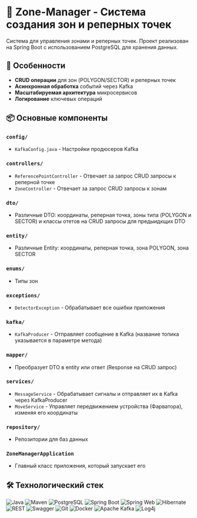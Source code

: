 # 📡 Zone-Manager - Система создания зон и реперных точек

Система для управления зонами и реперных точек. Проект реализован на Spring Boot с использованием PostgreSQL для хранения данных.

## 🌟 Особенности
- **CRUD операции** для зон (POLYGON/SECTOR) и реперных точек
- **Асинхронная обработка** событий через Kafka
- **Масштабируемая архитектура** микросервисов
- **Логирование** ключевых операций

## 📦 Основные компоненты

### `config/`
- `KafkaConfig.java` - Настройки продюсеров Kafka

### `controllers/`
- `ReferencePointController` - Отвечает за запрос CRUD запросы к реперной точке
- `ZoneController` - Отвечает за запрос CRUD запросы к зонам

### `dto/`
- Различные DTO: координаты, реперная точка, зоны типа (POLYGON и SECTOR) и классы отетов на CRUD запросы для предыидкщих DTO

### `entity/`
- Различные Entity: координаты, реперная точка, зона POLYGON, зона SECTOR

### `enums/`
- Типы зон

### `exceptions/`
- `DetectorException` - Обрабатывает все ошибки приложения

### `kafka/`
- `KafkaProducer` - Отправляет сообщение в Kafka (название топика указывается в параметре метода)

### `mapper/`
- Преобразует DTO в entity или ответ (Response на CRUD запрос)

### `services/`
- `MessageService` - Обрабатывает сигналы и отправляет их в Kafka через KafkaProducer
- `MoveService` - Управляет передвижением устройства (Фарватора), изменяя его координаты

### `repository/`
- Репозитории для баз данных

### `ZoneManagerApplication`
- Главный класс приложения, который запускает его

## 🛠️ Технологический стек
![Java](https://img.shields.io/badge/Java-ED8B00?style=for-the-badge&logo=openjdk&logoColor=white)
![Maven](https://img.shields.io/badge/Maven-C71A36?style=for-the-badge&logo=apachemaven&logoColor=white)
![PostgreSQL](https://img.shields.io/badge/PostgreSQL-4169E1?style=for-the-badge&logo=postgresql&logoColor=white)
![Spring Boot](https://img.shields.io/badge/Spring_Boot-6DB33F?style=for-the-badge&logo=springboot&logoColor=white)
![Spring Web](https://img.shields.io/badge/Spring_Web-6DB33F?style=for-the-badge&logo=spring&logoColor=white)
![Hibernate](https://img.shields.io/badge/Hibernate-59666C?style=for-the-badge&logo=hibernate&logoColor=white)
![REST](https://img.shields.io/badge/REST-FF6C37?style=for-the-badge&logo=rest&logoColor=white)
![Swagger](https://img.shields.io/badge/Swagger-85EA2D?style=for-the-badge&logo=swagger&logoColor=black)
![Git](https://img.shields.io/badge/Git-F05032?style=for-the-badge&logo=git&logoColor=white)
![Docker](https://img.shields.io/badge/Docker-2496ED?style=for-the-badge&logo=docker&logoColor=white)
![Apache Kafka](https://img.shields.io/badge/Apache_Kafka-231F20?style=for-the-badge&logo=apachekafka&logoColor=white)
![Log4j](https://img.shields.io/badge/Log4j-1F1F1F?style=for-the-badge&logo=apache&logoColor=white)
